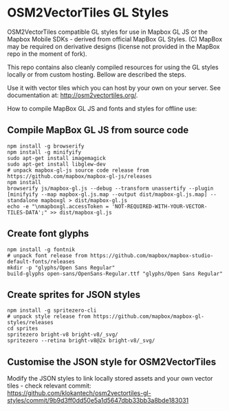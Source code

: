 # OSM2VectorTiles GL Styles

OSM2VectorTiles compatible GL styles for use in Mapbox GL JS or the Mapbox Mobile SDKs - derived from official MapBox GL Styles.
(C) MapBox may be required on derivative designs (license not provided in the MapBox repo in the moment of fork).

This repo contains also cleanly compiled resources for using the GL styles locally or from custom hosting. Bellow are described the steps.

Use it with vector tiles which you can host by your own on your server. See documentation at: http://osm2vectortiles.org/.

How to compile MapBox GL JS and fonts and styles for offline use:

## Compile MapBox GL JS from source code

    npm install -g browserify
    npm install -g minifyify
    sudo apt-get install imagemagick
    sudo apt-get install libglew-dev
    # unpack mapbox-gl-js source code release from https://github.com/mapbox/mapbox-gl-js/releases
    npm install
    browserify js/mapbox-gl.js --debug --transform unassertify --plugin [minifyify --map mapbox-gl.js.map --output dist/mapbox-gl.js.map] --standalone mapboxgl > dist/mapbox-gl.js
    echo -e "\nmapboxgl.accessToken = 'NOT-REQUIRED-WITH-YOUR-VECTOR-TILES-DATA';" >> dist/mapbox-gl.js

## Create font glyphs

    npm install -g fontnik
    # unpack font release from https://github.com/mapbox/mapbox-studio-default-fonts/releases
    mkdir -p "glyphs/Open Sans Regular"
    build-glyphs open-sans/OpenSans-Regular.ttf "glyphs/Open Sans Regular"

## Create sprites for JSON styles

    npm install -g spritezero-cli
    # unpack style release from https://github.com/mapbox/mapbox-gl-styles/releases
    cd sprites
    spritezero bright-v8 bright-v8/_svg/
    spritezero --retina bright-v8@2x bright-v8/_svg/

## Customise the JSON style for OSM2VectorTiles

Modify the JSON styles to link locally stored assets and your own vector tiles - check relevant commit:
https://github.com/klokantech/osm2vectortiles-gl-styles/commit/9b9d3ff0dd50e5a1d5647dbb33bb3a8bde183031
